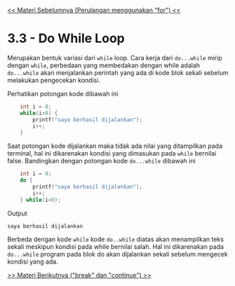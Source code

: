 [<< Materi Sebelumnya (Perulangan menggunakan "for") <<](2-PerulanganMenggunakanFor.md)
# 3.3 - Do While Loop
Merupakan bentuk variasi dari `while` loop. Cara kerja dari `do...while` mirip dengan `while`, perbedaan yang membedakan dengan while adalah `do...while` akan menjalankan perintah yang ada di kode blok sekali sebelum melakukan pengecekan kondisi.


Perhatikan potongan kode dibawah ini
```c
    int i = 0;
    while(i>0) {
        printf("saya berhasil dijalankan");
        i++;
    }
```
Saat potongan kode dijalankan maka tidak ada nilai yang ditampilkan pada terminal, hal ini dikarenakan kondisi yang dimasukan pada `while` bernilai false. Bandingkan dengan potongan kode `do...while` dibawah ini

```c
    int i = 0;
    do {
        printf("saya berhasil dijalankan");
        i++;
    } while(i>0);
```

Output

    saya berhasil dijalankan

Berbeda dengan kode `while` kode `do..while` diatas akan menampilkan teks sekali meskipun kondisi pada while bernilai salah. Hal ini dikarenakan pada `do...while` program pada blok do akan dijalankan sekali sebelum mengecek kondisi yang ada.

[>> Materi Berikutnya ("break" dan "continue") >>](4-BreakAndContinue.md)
